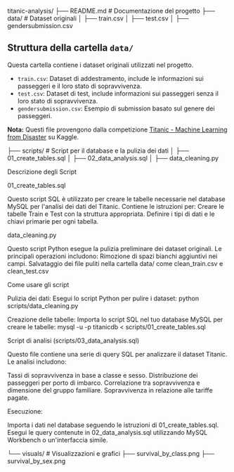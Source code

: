 titanic-analysis/
├── README.md               # Documentazione del progetto
├── data/                   # Dataset originali
│   ├── train.csv
│   ├── test.csv
│   ├── gendersubmission.csv
## Struttura della cartella `data/`

Questa cartella contiene i dataset originali utilizzati nel progetto.

- `train.csv`: Dataset di addestramento, include le informazioni sui passeggeri e il loro stato di sopravvivenza.
- `test.csv`: Dataset di test, include informazioni sui passeggeri senza il loro stato di sopravvivenza.
- `gendersubmission.csv`: Esempio di submission basato sul genere dei passeggeri.

**Nota:** Questi file provengono dalla competizione [Titanic - Machine Learning from Disaster](https://www.kaggle.com/c/titanic/overview) su Kaggle.

├── scripts/                # Script per il database e la pulizia dei dati
│   ├── 01_create_tables.sql
│   ├── 02_data_analysis.sql
│   ├── data_cleaning.py

Descrizione degli Script

01_create_tables.sql

Questo script SQL è utilizzato per creare le tabelle necessarie nel database MySQL per l'analisi dei dati del Titanic. Contiene le istruzioni per:
Creare le tabelle Train e Test con la struttura appropriata.
Definire i tipi di dati e le chiavi primarie per ogni tabella.

data_cleaning.py

Questo script Python esegue la pulizia preliminare dei dataset originali. Le principali operazioni includono:
Rimozione di spazi bianchi aggiuntivi nei campi.
Salvataggio dei file puliti nella cartella data/ come clean_train.csv e clean_test.csv

Come usare gli script

Pulizia dei dati:
Esegui lo script Python per pulire i dataset:
python scripts/data_cleaning.py

Creazione delle tabelle:
Importa lo script SQL nel tuo database MySQL per creare le tabelle:
mysql -u <username> -p titanicdb < scripts/01_create_tables.sql

Script di analisi (scripts/03_data_analysis.sql)

Questo file contiene una serie di query SQL per analizzare il dataset Titanic. Le analisi includono:

 Tassi di sopravvivenza in base a classe e sesso.
Distribuzione dei passeggeri per porto di imbarco.
Correlazione tra sopravvivenza e dimensione del gruppo familiare.
 Sopravvivenza in relazione alle tariffe pagate.

Esecuzione:

Importa i dati nel database seguendo le istruzioni di 01_create_tables.sql.
Esegui le query contenute in 02_data_analysis.sql utilizzando MySQL Workbench o un'interfaccia simile.

└── visuals/                # Visualizzazioni e grafici
    ├── survival_by_class.png
    ├── survival_by_sex.png

